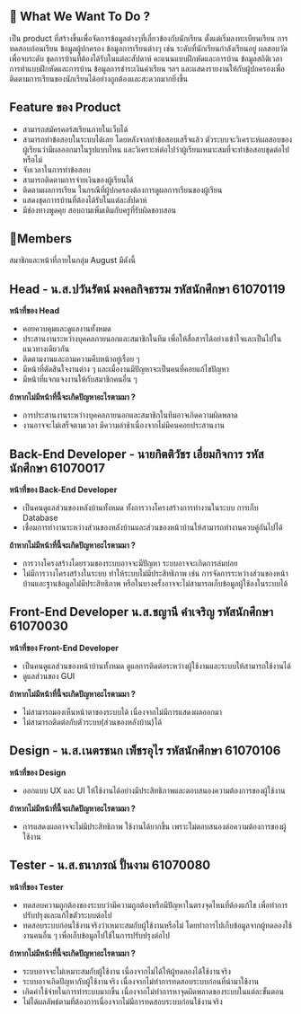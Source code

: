 ## 🔔 What We Want To Do ? 

เป็น product ที่สร้างขึ้นเพื่อจัดการข้อมูลต่างๆที่เกี่ยวข้องกับนักเรียน ตั้งแต่เริ่มลงทะเบียนเรียน การทดสอบก่อนเรียน ข้อมูลผู้ปกครอง ข้อมูลการเรียนต่างๆ เช่น ระดับที่นักเรียนกำลังเรียนอยู่ ผลสอบวัดเพื่อจบระดับ ชุดการบ้านที่ต้องได้รับในแต่ละสัปดาห์ คะแนนแบบฝึกหัดและการบ้าน ข้อมูลสถิติเวลาการทำแบบฝึกหัดและการบ้าน ข้อมูลการชำระเงินค่าเรียน ฯลฯ และแสดงรายงานให้กับผู้ปกครองเพื่อติดตามการเรียนของนักเรียนได้อย่างถูกต้องและสะดวกมากยิ่งขึ้น
## Feature ของ Product
* สามารถสมัครคอร์สเรียนภายในเว็บได้
* สามารถทำข้อสอบในระบบได้เลย โดยหลังจากทำข้อสอบเสร็จแล้ว ตัวระบบจะวิเคราะห์ผลสอบของผู้เรียนว่ามีผลออกมาในรูปแบบไหน และวิเคราะห์ต่อไปว่าผู้เรียนเหมาะสมที่จะทำข้อสอบชุดต่อไปหรือไม่
* จับเวลาในการทำข้อสอบ
* สามารถติดตามการจ่ายเงินของผู้เรียนได้
* ติดตามผลการเรียน ในกรณีที่ผู้ปกครองต้องการดูผลการเรียนของผู้เรียน
* แสดงชุดกาารบ้านที่ต้องได้รับในแต่ละสัปดาห์
* มีช่องทางพูดคุย สอบถามเพิ่มเติมกับครูที่รับผิดชอบสอน

## 👥Members
สมาชิกและหน้าที่ภายในกลุ่ม August มีดังนี้

## Head - น.ส.ปวันรัตน์ มงคลกิจธรรม รหัสนักศึกษา 61070119
**หน้าที่ของ Head**
- คอยควบคุมและดูแลงานทั้งหมด
- ประสานงานระหว่างบุคคลภายนอกและสมาชิกในทีม เพื่อให้สื่อสารได้อย่างเข้าใจและเป็นไปในแนวทางเดียวกัน
- ติดตามงานและถามความคืบหน้าอยู่เรื่อย ๆ
- มีหน้าที่ตัดสินใจงานต่าง ๆ และเมื่องานมีปัญหาจะเป็นคนที่คอยแก้ไขปัญหา
- มีหน้าที่แจกแจงงานให้กับสมาชิกคนอื่น ๆ

**ถ้าหากไม่มีหน้าที่นี้จะเกิดปัญหาอะไรตามมา ?**
- การประสานงานระหว่างบุคคลภายนอกและสมาชิกในทีมอาจเกิดความผิดพลาด
- งานอาจจะไม่เสร็จตามเวลา มีความล่าช้าเนื่องจากไม่มีคนคอยประสานงาน

## Back-End Developer - นายกิตติวัชร เอี่ยมกิจการ รหัสนักศึกษา 61070017
**หน้าที่ของ Back-End Developer**
- เป็นคนดูแลส่วนของหลังบ้านทั้งหมด ทั้งการวางโครงสร้างการทำงานในระบบ การเก็บ Database
- เชื่อมการทำงานระหว่างส่วนของหลังบ้านและส่วนของหน้าบ้านให้สามารถทำงานควบคู่กันไปได้

**ถ้าหากไม่มีหน้าที่นี้จะเกิดปัญหาอะไรตามมา ?**
- การวางโครงสร้างโดยรวมของระบบอาจจะมีปัญหา ระบบอาจจะเกิดการล่มบ่อย
- ไม่มีการวางโครงสร้างในระบบ ทำให้ระบบไม่มีประสิทธิภาพ เช่น การจัดการระหว่างส่วนของหน้าบ้านและฐานข้อมูลไม่่มีประสิทธิภาพ หรือในบางครั้งอาจจะไม่สามารถเก็บข้อมูลผู้ใช้ลงในระบบได้

## Front-End Developer น.ส.ชญานี คำเจริญ รหัสนักศึกษา 61070030
**หน้าที่ของ Front-End Developer**
- เป็นคนดูแลส่วนของหน้าบ้านทั้งหมด ดูแลการติดต่อระหว่างผู้ใช้งานและระบบให้สามารถใช้งานได้
- ดูแลส่วนของ GUI

**ถ้าหากไม่มีหน้าที่นี้จะเกิดปัญหาอะไรตามมา ?**
- ไม่สามารถมองเห็นหน้าตาของระบบได้ เนื่องจากไม่มีการแสดงผลออกมา
- ไม่สามารถติดต่อกับตัวระบบ(ส่วนของหลังบ้าน)ได้

## Design - น.ส.เนตรชนก เพ็ชรอุไร รหัสนักศึกษา 61070106
**หน้าที่ของ Design**
- ออกแบบ UX และ UI ให้ใช้งานได้อย่างมีประสิทธิภาพและตอบสนองความต้องการของผู้ใช้งาน

**ถ้าหากไม่มีหน้าที่นี้จะเกิดปัญหาอะไรตามมา ?**
- การแสดงผลอาจจะไม่มีประสิทธิภาพ ใช้งานได้ยากขึ้น เพราะไม่ตอบสนองต่อความต้องการของผู้ใช้งาน

## Tester - น.ส.ธนาภรณ์ ปั้นงาม 61070080
**หน้าที่ของ Tester**
- ทดสอบความถูกต้องของระบบว่ามีความถูกต้องหรือมีปัญหาในตรงจุดไหนที่ต้องแก้ไข เพื่อทำการปรับปรุงและแก้ไขตัวระบบต่อไป
- ทดสอบระบบก่อนใช้งานจริงว่าเหมาะสมกับผู้ใช้งานหรือไม่ โดยทำการไปเก็บข้อมูลจากผู้ทดลองใช้งานคนอื่น ๆ เพื่อเก็บข้อมูลไปใช้ในการปรับปรุงต่อไป

**ถ้าหากไม่มีหน้าที่นี้จะเกิดปัญหาอะไรตามมา ?**
- ระบบอาจจะไม่เหมาะสมกับผู้ใช้งาน เนื่องจากไม่ได้ให้ผู้ทดลองได้ใช้งานจริง
- ระบบอาจเกิดปัญหากับผู้ใช้งานจริง เนื่องจากไม่ทำการทดสอบระบบก่อนที่นำมาใช้งาน
- เกิดค่าใช้จ่ายในการทำระบบมากขึ้น เนื่องจากไม่ทำการหาจุดผิดพลาดของระบบในแต่ละขั้นตอน
- ไม่ได้ผลลัพธ์ตามที่ต้องการเนื่องจากไม่มีการทดสอบระบบก่อนใช้งานจริง

